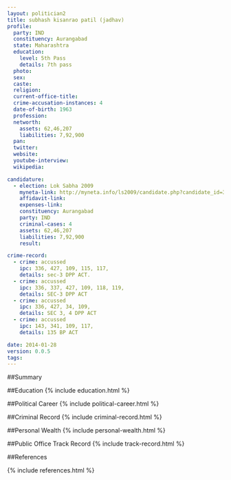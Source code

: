 ```yaml
---
layout: politician2
title: subhash kisanrao patil (jadhav)
profile: 
  party: IND
  constituency: Aurangabad
  state: Maharashtra
  education: 
    level: 5th Pass
    details: 7th pass
  photo: 
  sex: 
  caste: 
  religion: 
  current-office-title: 
  crime-accusation-instances: 4
  date-of-birth: 1963
  profession: 
  networth: 
    assets: 62,46,207
    liabilities: 7,92,900
  pan: 
  twitter: 
  website: 
  youtube-interview: 
  wikipedia: 

candidature: 
  - election: Lok Sabha 2009
    myneta-link: http://myneta.info/ls2009/candidate.php?candidate_id=3528
    affidavit-link: 
    expenses-link: 
    constituency: Aurangabad 
    party: IND
    criminal-cases: 4
    assets: 62,46,207
    liabilities: 7,92,900
    result:  

crime-record: 
  - crime: accussed
    ipc: 336, 427, 109, 115, 117,
    details: sec-3 DPP ACT. 
  - crime: accussed
    ipc: 336, 337, 427, 109, 118, 119,
    details: SEC-3 DPP ACT 
  - crime: accussed
    ipc: 336, 427, 34, 109,
    details: SEC 3, 4 DPP ACT 
  - crime: accussed
    ipc: 143, 341, 109, 117,
    details: 135 BP ACT 

date: 2014-01-28
version: 0.0.5
tags: 
---
```

##Summary


##Education
{% include education.html %}


##Political Career
{% include political-career.html %}


##Criminal Record
{% include criminal-record.html %}


##Personal Wealth
{% include personal-wealth.html %}


##Public Office Track Record
{% include track-record.html %}


##References


{% include references.html %}